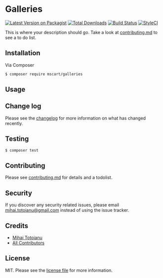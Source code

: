 # Galleries

[![Latest Version on Packagist][ico-version]][link-packagist]
[![Total Downloads][ico-downloads]][link-downloads]
[![Build Status][ico-travis]][link-travis]
[![StyleCI][ico-styleci]][link-styleci]

This is where your description should go. Take a look at [contributing.md](contributing.md) to see a to do list.

## Installation

Via Composer

``` bash
$ composer require mscart/galleries
```

## Usage

## Change log

Please see the [changelog](changelog.md) for more information on what has changed recently.

## Testing

``` bash
$ composer test
```

## Contributing

Please see [contributing.md](contributing.md) for details and a todolist.

## Security

If you discover any security related issues, please email mihai.totoianu@gmail.com instead of using the issue tracker.

## Credits

- [Mihai Totoianu][link-author]
- [All Contributors][link-contributors]

## License

MIT. Please see the [license file](license.md) for more information.

[ico-version]: https://img.shields.io/packagist/v/mscart/galleries.svg?style=flat-square
[ico-downloads]: https://img.shields.io/packagist/dt/mscart/galleries.svg?style=flat-square
[ico-travis]: https://img.shields.io/travis/mscart/galleries/master.svg?style=flat-square
[ico-styleci]: https://styleci.io/repos/12345678/shield

[link-packagist]: https://packagist.org/packages/mscart/galleries
[link-downloads]: https://packagist.org/packages/mscart/galleries
[link-travis]: https://travis-ci.org/mscart/galleries
[link-styleci]: https://styleci.io/repos/12345678
[link-author]: https://github.com/mscart
[link-contributors]: ../../contributors
